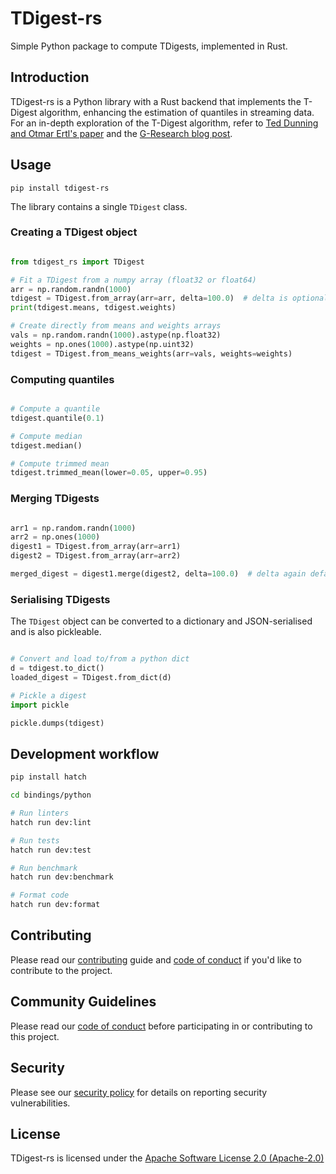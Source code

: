 # TDigest-rs

Simple Python package to compute TDigests, implemented in Rust.

## Introduction

TDigest-rs is a Python library with a Rust backend that implements the T-Digest algorithm, enhancing the estimation of quantiles in streaming data. For an in-depth exploration of the T-Digest algorithm, refer to [Ted Dunning and Otmar Ertl's paper](https://arxiv.org/abs/1902.04023) and the [G-Research blog post](https://www.gresearch.com/blog/article/approximate-percentiles-with-t-digests/).


## Usage

```shell
pip install tdigest-rs
```

The library contains a single ``TDigest`` class.

### Creating a TDigest object

```python

from tdigest_rs import TDigest

# Fit a TDigest from a numpy array (float32 or float64)
arr = np.random.randn(1000)
tdigest = TDigest.from_array(arr=arr, delta=100.0)  # delta is optional and defaults to 300.0
print(tdigest.means, tdigest.weights)

# Create directly from means and weights arrays
vals = np.random.randn(1000).astype(np.float32)
weights = np.ones(1000).astype(np.uint32)
tdigest = TDigest.from_means_weights(arr=vals, weights=weights)
```

### Computing quantiles

```python

# Compute a quantile
tdigest.quantile(0.1)

# Compute median
tdigest.median()

# Compute trimmed mean
tdigest.trimmed_mean(lower=0.05, upper=0.95)
```

### Merging TDigests

```python

arr1 = np.random.randn(1000)
arr2 = np.ones(1000)
digest1 = TDigest.from_array(arr=arr1)
digest2 = TDigest.from_array(arr=arr2)

merged_digest = digest1.merge(digest2, delta=100.0)  # delta again defaults to 300.0
```

### Serialising TDigests

The ``TDigest`` object can be converted to a dictionary and JSON-serialised and is also pickleable.

```python

# Convert and load to/from a python dict
d = tdigest.to_dict()
loaded_digest = TDigest.from_dict(d)

# Pickle a digest
import pickle

pickle.dumps(tdigest)
```


## Development workflow

```bash
pip install hatch

cd bindings/python

# Run linters
hatch run dev:lint

# Run tests
hatch run dev:test

# Run benchmark
hatch run dev:benchmark

# Format code
hatch run dev:format
```

## Contributing

Please read our [contributing](https://github.com/G-Research/tdigest-rs/blob/main/CONTRIBUTING.md) guide and [code of conduct](https://github.com/G-Research/tdigest-rs/blob/main/CODE_OF_CONDUCT.md) if you'd like to contribute to the project.

## Community Guidelines

Please read our [code of conduct](https://github.com/G-Research/tdigest-rs/blob/main/CODE_OF_CONDUCT.md) before participating in or contributing to this project.

## Security

Please see our [security policy](https://github.com/G-Research/tdigest-rs/blob/main/SECURITY.md) for details on reporting security vulnerabilities.

## License

TDigest-rs is licensed under the [Apache Software License 2.0 (Apache-2.0)](https://github.com/G-Research/tdigest-rs/blob/main/LICENSE)
